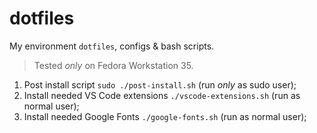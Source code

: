 # dotfiles

My environment `dotfiles`, configs & bash scripts.

> Tested *only* on Fedora Workstation 35.

1. Post install script `sudo ./post-install.sh` (run *only* as sudo user);
2. Install needed VS Code extensions `./vscode-extensions.sh` (run as normal user);
3. Install needed Google Fonts `./google-fonts.sh` (run as normal user);